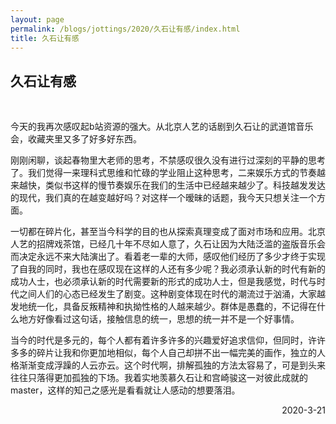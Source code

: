 ```yaml
---
layout: page
permalink: /blogs/jottings/2020/久石让有感/index.html
title: 久石让有感
---
```


## 久石让有感
<br>

今天的我再次感叹起b站资源的强大。从北京人艺的话剧到久石让的武道馆音乐会，收藏夹里又多了好多好东西。

刚刚闲聊，谈起春物里大老师的思考，不禁感叹很久没有进行过深刻的平静的思考了。我们觉得一来理科式思维和忙碌的学业阻止这种思考，二来娱乐方式的节奏越来越快，类似书这样的慢节奏娱乐在我们的生活中已经越来越少了。科技越发发达的现代，我们真的在越变越好吗？对这样一个暧昧的话题，我今天只想关注一个方面。

一切都在碎片化，甚至当今科学的目的也从探索真理变成了面对市场和应用。北京人艺的招牌戏茶馆，已经几十年不尽如人意了，久石让因为大陆泛滥的盗版音乐会而决定永远不来大陆演出了。看着老一辈的大师，感叹他们经历了多少才终于实现了自我的同时，我也在感叹现在这样的人还有多少呢？我必须承认新的时代有新的成功人士，也必须承认新的时代需要新的形式的成功人士，但是我感觉，时代与时代之间人们的心态已经发生了剧变。这种剧变体现在时代的潮流过于汹涌，大家越发地统一化，具备反叛精神和执拗性格的人越来越少。群体是愚蠢的，不记得在什么地方好像看过这句话，接触信息的统一，思想的统一并不是一个好事情。

当今的时代是多元的，每个人都有着许多许多的兴趣爱好追求信仰，但同时，许许多多的碎片让我和你更加地相似，每个人自己却拼不出一幅完美的画作，独立的人格渐渐变成浮躁的人云亦云。这个时代啊，排解孤独的方法太容易了，可是到头来往往只落得更加孤独的下场。我着实地羡慕久石让和宫崎骏这一对彼此成就的master，这样的知己之感光是看看就让人感动的想要落泪。

<p align="right">2020-3-21</p>